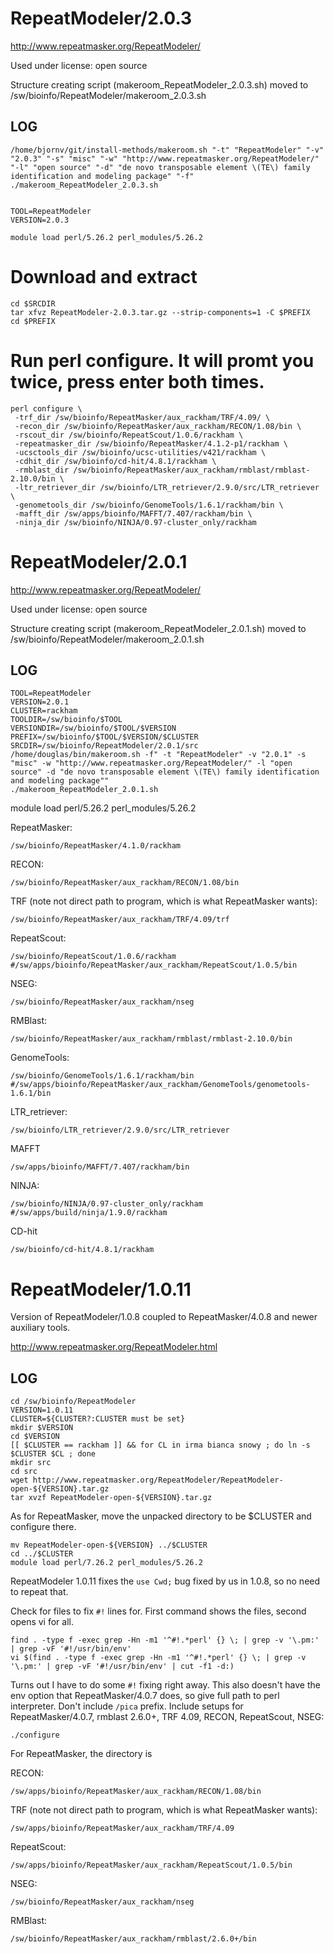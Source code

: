 RepeatModeler/2.0.3
========================

<http://www.repeatmasker.org/RepeatModeler/>

Used under license:
open source


Structure creating script (makeroom_RepeatModeler_2.0.3.sh) moved to /sw/bioinfo/RepeatModeler/makeroom_2.0.3.sh

LOG
---

    /home/bjornv/git/install-methods/makeroom.sh "-t" "RepeatModeler" "-v" "2.0.3" "-s" "misc" "-w" "http://www.repeatmasker.org/RepeatModeler/" "-l" "open source" "-d" "de novo transposable element \(TE\) family identification and modeling package" "-f"
    ./makeroom_RepeatModeler_2.0.3.sh


    TOOL=RepeatModeler
    VERSION=2.0.3

    module load perl/5.26.2 perl_modules/5.26.2

# Download and extract
    cd $SRCDIR
    tar xfvz RepeatModeler-2.0.3.tar.gz --strip-components=1 -C $PREFIX
    cd $PREFIX

# Run perl configure. It will promt you twice, press enter both times.
    perl configure \
     -trf_dir /sw/bioinfo/RepeatMasker/aux_rackham/TRF/4.09/ \
     -recon_dir /sw/bioinfo/RepeatMasker/aux_rackham/RECON/1.08/bin \
     -rscout_dir /sw/bioinfo/RepeatScout/1.0.6/rackham \
     -repeatmasker_dir /sw/bioinfo/RepeatMasker/4.1.2-p1/rackham \
     -ucsctools_dir /sw/bioinfo/ucsc-utilities/v421/rackham \
     -cdhit_dir /sw/bioinfo/cd-hit/4.8.1/rackham \
     -rmblast_dir /sw/bioinfo/RepeatMasker/aux_rackham/rmblast/rmblast-2.10.0/bin \
     -ltr_retriever_dir /sw/bioinfo/LTR_retriever/2.9.0/src/LTR_retriever \
     -genometools_dir /sw/bioinfo/GenomeTools/1.6.1/rackham/bin \
     -mafft_dir /sw/apps/bioinfo/MAFFT/7.407/rackham/bin \
     -ninja_dir /sw/bioinfo/NINJA/0.97-cluster_only/rackham




RepeatModeler/2.0.1
========================

<http://www.repeatmasker.org/RepeatModeler/>

Used under license:
open source

Structure creating script (makeroom_RepeatModeler_2.0.1.sh) moved to /sw/bioinfo/RepeatModeler/makeroom_2.0.1.sh

LOG
---

    TOOL=RepeatModeler
    VERSION=2.0.1
    CLUSTER=rackham
    TOOLDIR=/sw/bioinfo/$TOOL
    VERSIONDIR=/sw/bioinfo/$TOOL/$VERSION
    PREFIX=/sw/bioinfo/$TOOL/$VERSION/$CLUSTER
    SRCDIR=/sw/bioinfo/RepeatModeler/2.0.1/src
    /home/douglas/bin/makeroom.sh -f" -t "RepeatModeler" -v "2.0.1" -s "misc" -w "http://www.repeatmasker.org/RepeatModeler/" -l "open source" -d "de novo transposable element \(TE\) family identification and modeling package""
    ./makeroom_RepeatModeler_2.0.1.sh

module load perl/5.26.2 perl_modules/5.26.2

RepeatMasker:
    
    /sw/bioinfo/RepeatMasker/4.1.0/rackham

RECON:

    /sw/bioinfo/RepeatMasker/aux_rackham/RECON/1.08/bin

TRF (note not direct path to program, which is what RepeatMasker wants):

    /sw/bioinfo/RepeatMasker/aux_rackham/TRF/4.09/trf

RepeatScout:

    /sw/bioinfo/RepeatScout/1.0.6/rackham
    #/sw/apps/bioinfo/RepeatMasker/aux_rackham/RepeatScout/1.0.5/bin

NSEG:

    /sw/bioinfo/RepeatMasker/aux_rackham/nseg

RMBlast:

    /sw/bioinfo/RepeatMasker/aux_rackham/rmblast/rmblast-2.10.0/bin


GenomeTools:

    /sw/bioinfo/GenomeTools/1.6.1/rackham/bin
    #/sw/apps/bioinfo/RepeatMasker/aux_rackham/GenomeTools/genometools-1.6.1/bin

LTR_retriever:

    /sw/bioinfo/LTR_retriever/2.9.0/src/LTR_retriever

MAFFT

    /sw/apps/bioinfo/MAFFT/7.407/rackham/bin

NINJA:

    /sw/bioinfo/NINJA/0.97-cluster_only/rackham
    #/sw/apps/build/ninja/1.9.0/rackham

CD-hit

    /sw/bioinfo/cd-hit/4.8.1/rackham



RepeatModeler/1.0.11
===========================

Version of RepeatModeler/1.0.8 coupled to RepeatMasker/4.0.8 and newer
auxiliary tools.

<http://www.repeatmasker.org/RepeatModeler.html>

LOG
---

    cd /sw/bioinfo/RepeatModeler
    VERSION=1.0.11
    CLUSTER=${CLUSTER?:CLUSTER must be set}
    mkdir $VERSION
    cd $VERSION
    [[ $CLUSTER == rackham ]] && for CL in irma bianca snowy ; do ln -s $CLUSTER $CL ; done
    mkdir src
    cd src
    wget http://www.repeatmasker.org/RepeatModeler/RepeatModeler-open-${VERSION}.tar.gz
    tar xvzf RepeatModeler-open-${VERSION}.tar.gz 

As for RepeatMasker, move the unpacked directory to be $CLUSTER and configure there.

    mv RepeatModeler-open-${VERSION} ../$CLUSTER
    cd ../$CLUSTER
    module load perl/7.26.2 perl_modules/5.26.2

RepeatModeler 1.0.11 fixes the `use Cwd;` bug fixed by us in 1.0.8, so no need
to repeat that.

Check for files to fix `#!` lines for.  First command shows the files, second opens vi for all.

    find . -type f -exec grep -Hn -m1 '^#!.*perl' {} \; | grep -v '\.pm:' | grep -vF '#!/usr/bin/env'
    vi $(find . -type f -exec grep -Hn -m1 '^#!.*perl' {} \; | grep -v '\.pm:' | grep -vF '#!/usr/bin/env' | cut -f1 -d:)

Turns out I have to do some `#!` fixing right away.  This also doesn't have the
env option that RepeatMasker/4.0.7 does, so give full path to perl interpreter.
Don't include `/pica` prefix.  Include setups for RepeatMasker/4.0.7, rmblast
2.6.0+, TRF 4.09, RECON, RepeatScout, NSEG:

    ./configure 

For RepeatMasker, the directory is

RECON:

    /sw/apps/bioinfo/RepeatMasker/aux_rackham/RECON/1.08/bin

TRF (note not direct path to program, which is what RepeatMasker wants):

    /sw/apps/bioinfo/RepeatMasker/aux_rackham/TRF/4.09

RepeatScout:

    /sw/apps/bioinfo/RepeatMasker/aux_rackham/RepeatScout/1.0.5/bin

NSEG:

    /sw/bioinfo/RepeatMasker/aux_rackham/nseg

RMBlast:

    /sw/bioinfo/RepeatMasker/aux_rackham/rmblast/2.6.0+/bin

